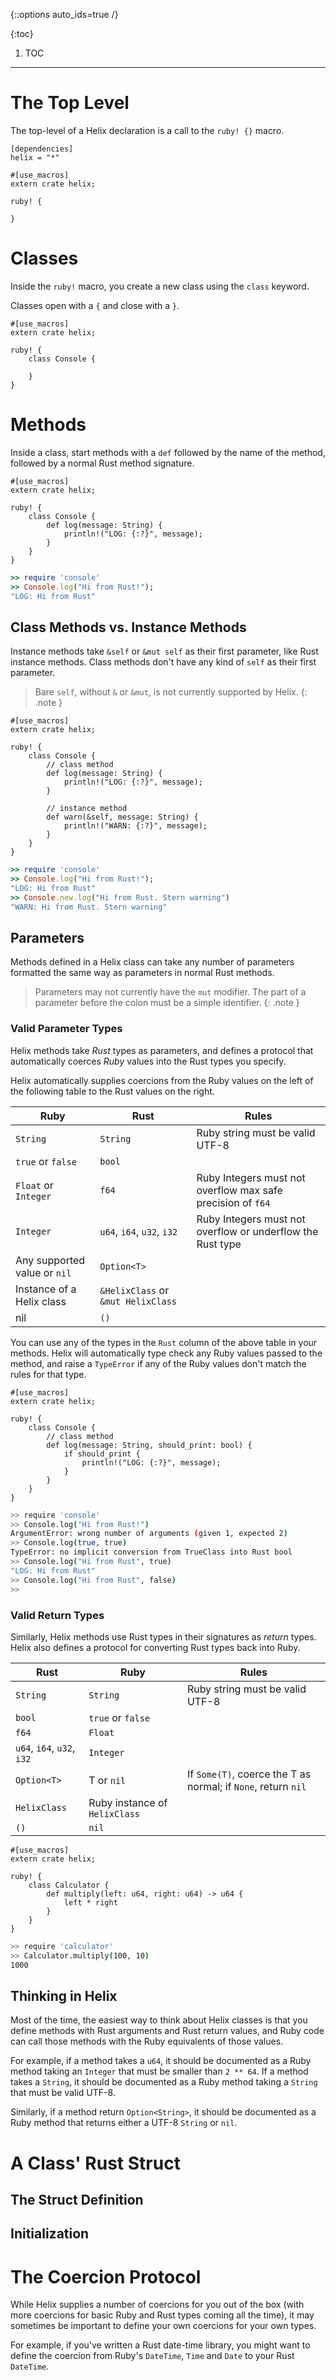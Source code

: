 {::options auto_ids=true /}

{:toc}
1. TOC

---

# The Top Level

The top-level of a Helix declaration is a call to the `ruby! {}` macro.

```{Cargo.toml}ini
[dependencies]
helix = "*"
```

```{src/lib.rs}rust
#[use_macros]
extern crate helix;

ruby! {

}
```

# Classes

Inside the `ruby!` macro, you create a new class using the `class` keyword.

Classes open with a `{` and close with a `}`.

```{src/lib.rs}rust
#[use_macros]
extern crate helix;

ruby! {
    class Console {

    }
}
```

# Methods

Inside a class, start methods with a `def` followed by the name of the method,
followed by a normal Rust method signature.

```{src/lib.rs}rust
#[use_macros]
extern crate helix;

ruby! {
    class Console {
        def log(message: String) {
            println!("LOG: {:?}", message);
        }
    }
}
```

```ruby
>> require 'console'
>> Console.log("Hi from Rust!");
"LOG: Hi from Rust"
```

## Class Methods vs. Instance Methods

Instance methods take `&self` or `&mut self` as their first parameter, like
Rust instance methods. Class methods don't have any kind of `self` as their
first parameter.

> Bare `self`, without `&` or `&mut`, is not currently supported by
> Helix.
{: .note }

```{src/lib.rs}rust
#[use_macros]
extern crate helix;

ruby! {
    class Console {
        // class method
        def log(message: String) {
            println!("LOG: {:?}", message);
        }

        // instance method
        def warn(&self, message: String) {
            println!("WARN: {:?}", message);
        }
    }
}
```

```ruby
>> require 'console'
>> Console.log("Hi from Rust!");
"LOG: Hi from Rust"
>> Console.new.log("Hi from Rust. Stern warning")
"WARN: Hi from Rust. Stern warning"
```

## Parameters

Methods defined in a Helix class can take any number of parameters formatted the
same way as parameters in normal Rust methods.

> Parameters may not currently have the `mut` modifier. The part of a parameter
> before the colon must be a simple identifier.
{: .note }

### Valid Parameter Types

Helix methods take *Rust* types as parameters, and defines a protocol that
automatically coerces *Ruby* values into the Rust types you specify.

Helix automatically supplies coercions from the Ruby values on the left
of the following table to the Rust values on the right.

| Ruby  | Rust | Rules |
| ----- | ---- | ----- |
| `String` | `String` | Ruby string must be valid UTF-8 |
| `true` or `false` | `bool` | |
| `Float` or `Integer` | `f64` | Ruby Integers must not overflow max safe precision of `f64` |
| `Integer` | `u64`, `i64`, `u32`, `i32` | Ruby Integers must not overflow or underflow the Rust type |
| Any supported value or `nil` | `Option<T>` | |
| Instance of a Helix class | `&HelixClass` or `&mut HelixClass` |
| nil | `()` | |

You can use any of the types in the `Rust` column of the above table in
your methods. Helix will automatically type check any Ruby values passed
to the method, and raise a `TypeError` if any of the Ruby values don't
match the rules for that type.

```{src/lib.rs}rust
#[use_macros]
extern crate helix;

ruby! {
    class Console {
        // class method
        def log(message: String, should_print: bool) {
            if should_print {
                println!("LOG: {:?}", message);
            }
        }
    }
}
```

```bash
>> require 'console'
>> Console.log("Hi from Rust!")
ArgumentError: wrong number of arguments (given 1, expected 2)
>> Console.log(true, true)
TypeError: no implicit conversion from TrueClass into Rust bool
>> Console.log("Hi from Rust", true)
"LOG: Hi from Rust"
>> Console.log("Hi from Rust", false)
>>
```

### Valid Return Types

Similarly, Helix methods use Rust types in their signatures as
*return* types. Helix also defines a protocol for converting
Rust types back into Ruby.

| Rust | Ruby | Rules |
| ----- | ---- | ----- |
| `String` | `String` | Ruby string must be valid UTF-8 |
| `bool` | `true` or `false` | |
| `f64` | `Float` |
| `u64`, `i64`, `u32`, `i32` | `Integer` | |
| `Option<T>` | T or `nil` | If `Some(T)`, coerce the T as normal; if `None`, return `nil` |
| `HelixClass` | Ruby instance of `HelixClass` |
| `()` | `nil` | |


```{src/lib.rs}rust
#[use_macros]
extern crate helix;

ruby! {
    class Calculator {
        def multiply(left: u64, right: u64) -> u64 {
            left * right
        }
    }
}
```

```bash
>> require 'calculator'
>> Calculator.multiply(100, 10)
1000
```

## Thinking in Helix

Most of the time, the easiest way to think about Helix classes is that you define
methods with Rust arguments and Rust return values, and Ruby code can call those
methods with the Ruby equivalents of those values.

For example, if a method takes a `u64`, it should be documented as a Ruby method
taking an `Integer` that must be smaller than `2 ** 64`. If a method takes a `String`,
it should be documented as a Ruby method taking a `String` that must be valid UTF-8.

Similarly, if a method return `Option<String>`, it should be documented as a
Ruby method that returns either a UTF-8 `String` or `nil`.

# A Class' Rust Struct

## The Struct Definition

## Initialization

# The Coercion Protocol

While Helix supplies a number of coercions for you out of the box (with more
coercions for basic Ruby and Rust types coming all the time), it may sometimes
be important to define your own coercions for your own types.

For example, if you've written a Rust date-time library, you might want to
define the coercion from Ruby's `DateTime`, `Time` and `Date` to your Rust
`DateTime`.

